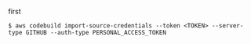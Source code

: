 first

```console
$ aws codebuild import-source-credentials --token <TOKEN> --server-type GITHUB --auth-type PERSONAL_ACCESS_TOKEN
```

